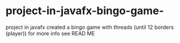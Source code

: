 # project-in-javafx-bingo-game-
project in javafx  created a bingo game with threads (until 12 borders (player))  for more info see READ ME
